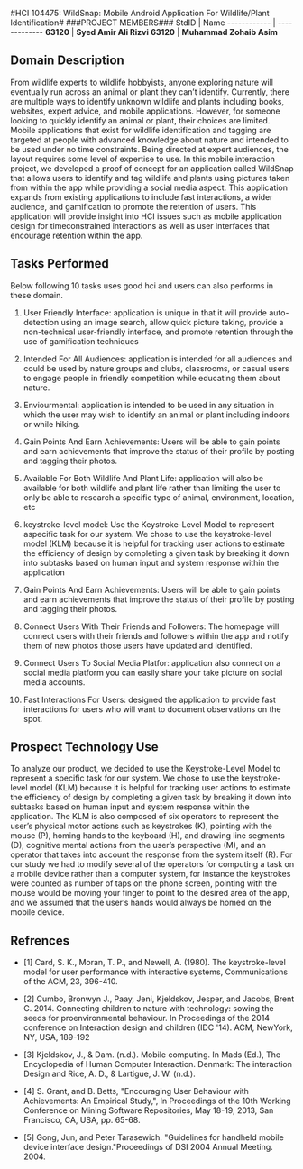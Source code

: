 #HCI 104475: WildSnap: Mobile Android Application For Wildlife/Plant Identification#
###PROJECT MEMBERS###
StdID | Name
------------ | -------------
**63120** | **Syed Amir Ali Rizvi** 
**63120** | **Muhammad Zohaib Asim** 


## Domain Description ##
From wildlife experts to wildlife hobbyists, anyone exploring nature will eventually run across an animal or plant they can’t identify. Currently, there are multiple ways to identify unknown wildlife and plants including books, websites, expert advice, and mobile applications. However, for someone looking to quickly identify an animal or plant, their choices are limited. Mobile applications that exist for wildlife identification and tagging are targeted at people with advanced knowledge about nature and intended to be used under no time constraints. Being directed at expert audiences, the layout requires some level of expertise to use. In this mobile
interaction project, we developed a proof of concept for an application called WildSnap that allows users to identify and tag wildlife and plants using pictures taken from within the app while providing a social media aspect. This application expands from existing applications to include fast interactions, a wider audience, and gamification to promote the retention of users. This application will provide insight into HCI issues such as mobile application design for timeconstrained interactions as well as user interfaces that encourage retention within the app. 
## Tasks Performed ##
Below following 10 tasks uses good hci and users can also performs in these domain.

1. User Friendly Interface:
application is unique in that it will provide auto-detection using an image search, allow quick picture taking, provide a non-technical user-friendly interface, and promote retention through the use of gamification techniques

2. Intended For All Audiences:
 application is intended for all audiences and could be used by nature groups and clubs, classrooms, or casual users to engage people in friendly competition while educating them about nature.

3. Enviourmental:
application is intended to be used in any situation in which the user may wish to identify an animal or plant including indoors or while hiking.

4. Gain Points And Earn Achievements:
 Users will be able to gain points and earn achievements that improve the status of their profile by posting and tagging their photos.

5. Available For Both Wildlife And Plant Life:
 application will also be available for both wildlife and plant life rather than limiting the user to only be able to research a specific type of animal, environment, location, etc

6. keystroke-level model:
 Use the Keystroke-Level Model to represent aspecific task for our system. We chose to use the keystroke-level model (KLM) because it is helpful for tracking user actions to estimate the efficiency of design by completing a given task by breaking it down into subtasks based on human input and system response within the application

7. Gain Points And Earn Achievements:
 Users will be able to gain points and earn achievements that improve the status of their profile by posting and tagging their photos.

8. Connect Users With Their Friends and Followers:
 The homepage will connect users with their friends and followers within the app and notify them of new photos those users have updated and identified.

9. Connect Users To Social Media Platfor:
 application also connect on a social media platform you can easily share your take picture on social media accounts.

10. Fast Interactions For Users:
 designed the application to provide fast interactions for users who will want to document observations on the spot.

## Prospect Technology Use ##

To analyze our product, we decided to use the Keystroke-Level Model to represent a specific task for our system. We chose to use the keystroke-level model (KLM) because it is helpful for tracking user actions to estimate the efficiency of design by completing a given task by breaking it down into subtasks based on human input and system response within the application. The KLM is also composed of six operators to represent the user’s physical motor actions such as keystrokes (K), pointing with the mouse (P), homing hands to the keyboard (H), and drawing line segments (D), cognitive mental actions from the user’s perspective (M), and an operator that takes into account the response from the system itself (R). For our study we had to modify several of the operators for computing a task on a mobile device rather than a computer system, for instance the keystrokes were counted as number of taps on the phone screen, pointing with the mouse would be moving your finger to point to the desired area of the app, and we assumed that the user’s hands would always be homed on the mobile device.

## Refrences ##
- [1] Card, S. K., Moran, T. P., and Newell, A. (1980). The keystroke-level model for user performance with interactive systems, Communications of the ACM, 23, 396-410.

- [2] Cumbo, Bronwyn J., Paay, Jeni, Kjeldskov, Jesper, and Jacobs, Brent C. 2014. Connecting children to nature with technology: sowing the seeds for proenvironmental behaviour. In Proceedings of the 2014 conference on Interaction design and children (IDC '14). ACM, NewYork, NY, USA, 189-192

- [3] Kjeldskov, J., & Dam. (n.d.). Mobile computing. In Mads (Ed.), The Encyclopedia of Human Computer Interaction. Denmark: The interaction Design and Rice, A. D., & Lartigue, J. W. (n.d.).

- [4] S. Grant, and B. Betts, "Encouraging User Behaviour with Achievements: An Empirical Study,", In Proceedings of the 10th Working Conference on Mining Software Repositories, May 18-19, 2013, San Francisco, CA, USA, pp. 65-68.

- [5] Gong, Jun, and Peter Tarasewich. "Guidelines for handheld mobile device interface design."Proceedings of DSI 2004 Annual Meeting. 2004.
